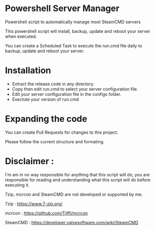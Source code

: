 # Powershell Server Manager

Powershell script to automatically manage most SteamCMD servers

This powershell script will install, backup, update and reboot your server when executed.

You can create a Scheduled Task to execute the run.cmd file daily to backup, update and reboot your server.

# Installation

- Extract the release code in any directory.
- Copy then edit run.cmd to select your server configuration file.
- Edit your server configuration file in the configs folder.
- Exectute your version of run.cmd

# Expanding the code

You can create Pull Requests for changes to this project.

Please follow the current structure and formating.

# Disclaimer : 

I'm am in no way responsible for anything that this script will do, you are responsible for reading and understanding what this script will do before executing it.

7zip, mcrcon and SteamCMD are not developed or supported by me.

7zip : https://www.7-zip.org/

mcrcon : https://github.com/Tiiffi/mcrcon

SteamCMD : https://developer.valvesoftware.com/wiki/SteamCMD